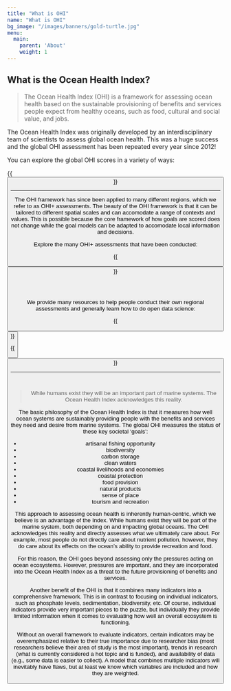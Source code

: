 ```yaml
---
title: "What is OHI"
name: "What is OHI"
bg_image: "/images/banners/gold-turtle.jpg"
menu:
  main:
    parent: 'About'
    weight: 1
---
```


## What is the Ocean Health Index?

> The Ocean Health Index (OHI) is a framework for assessing ocean health based on the sustainable provisioning of  benefits and services people expect from healthy oceans, such as food, cultural and social value, and jobs.

The Ocean Health Index was originally developed by an interdisciplinary team of scientists to assess global ocean health. This was a huge success and the global OHI assessment has been repeated every year since 2012! 

You can explore the global OHI scores in a variety of ways:

{{<button text="Explore scores" link=/global-scores icon="images/flower_plot.png">}}

----

The OHI framework has since been applied to many different regions, which we refer to as OHI+ assessments.  The beauty of the OHI framework is that it can be tailored to different spatial scales and can accomodate a range of contexts and values. This is possible because the core framework of how goals are scored does not change while the goal models can be adapted to accomodate local information and decisions.

Explore the many OHI+ assessments that have been conducted:

{{<button text="OHI+ assessments" link=/ohi+/assessment icon="images/flower_plot.png">}}

<br>
<br>

We provide many resources to help people conduct their own regional assessments and generally learn how to do open data science: 

{{<button text="Conducting an OHI+" link=/ohi+/conduct icon="images/flower_plot.png">}}

{{<button text="Open Data Science" link=/resources/tools icon="images/flower_plot.png">}}


----

<br>

> While humans exist they will be an important part of marine systems.  The Ocean Health Index acknowledges this reality.

The basic philosophy of the Ocean Health Index is that it measures how well ocean systems are sustainably providing people with the benefits and services they need and desire from marine systems. The global OHI measures the status of these key societal ‘goals’:

* artisanal fishing opportunity 
* biodiversity
* carbon storage
* clean waters
* coastal livelihoods and economies
* coastal protection
* food provision
* natural products
* sense of place
* tourism and recreation  

This approach to assessing ocean health is inherently human-centric, which we believe is an advantage of the Index. While humans exist they will be part of the marine system, both depending on and impacting global oceans. The OHI acknowledges this reality and directly assesses what we ultimately care about. For example, most people do not directly care about nutrient pollution, however, they do care about its effects on the ocean’s ability to provide recreation and food.

For this reason, the OHI goes beyond assessing only the pressures acting on ocean ecosystems.  However, pressures are important, and they are incorporated into the Ocean Health Index as a threat to the future provisioning of benefits and services. 

Another benefit of the OHI is that it combines many indicators into a comprehensive framework. This is in contrast to focusing on individual indicators, such as phosphate levels, sedimentation, biodiversity, etc. Of course, individual indicators provide very important pieces to the puzzle, but individually they provide limited information when it comes to evaluating how well an overall ecosystem is functioning. 

Without an overall framework to evaluate indicators, certain indicators may be overemphasized relative to their true importance due to researcher bias (most researchers believe their area of study is the most important), trends in research (what is currently considered a hot topic and is funded), and availability of data (e.g., some data is easier to collect). A model that combines multiple indicators will inevitably have flaws, but at least we know which variables are included and how they are weighted.


